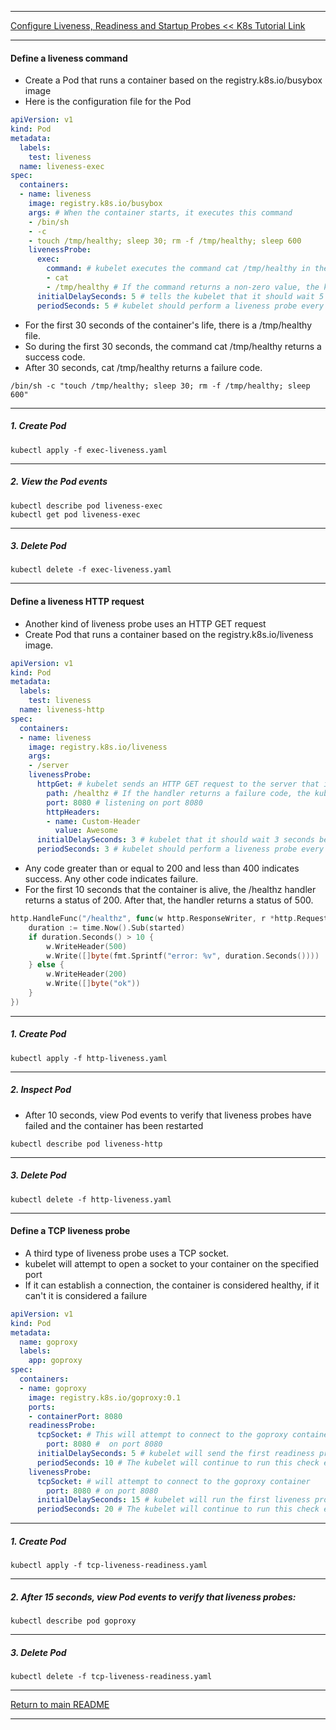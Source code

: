 *********************************************************************
[Configure Liveness, Readiness and Startup Probes << K8s Tutorial Link](https://kubernetes.io/docs/tasks/configure-pod-container/configure-liveness-readiness-startup-probes/)
*********************************************************************
#### Define a liveness command 
* Create a Pod that runs a container based on the registry.k8s.io/busybox image
* Here is the configuration file for the Pod
```yaml
apiVersion: v1
kind: Pod
metadata:
  labels:
    test: liveness
  name: liveness-exec
spec:
  containers:
  - name: liveness
    image: registry.k8s.io/busybox
    args: # When the container starts, it executes this command 
    - /bin/sh
    - -c
    - touch /tmp/healthy; sleep 30; rm -f /tmp/healthy; sleep 600 
    livenessProbe:
      exec:
        command: # kubelet executes the command cat /tmp/healthy in the target container
        - cat
        - /tmp/healthy # If the command returns a non-zero value, the kubelet kills the container and restarts it
      initialDelaySeconds: 5 # tells the kubelet that it should wait 5 seconds before performing the first probe
      periodSeconds: 5 # kubelet should perform a liveness probe every 5 seconds
```
* For the first 30 seconds of the container's life, there is a /tmp/healthy file. 
* So during the first 30 seconds, the command cat /tmp/healthy returns a success code. 
* After 30 seconds, cat /tmp/healthy returns a failure code.
```shell
/bin/sh -c "touch /tmp/healthy; sleep 30; rm -f /tmp/healthy; sleep 600"
```
*********************************************************************
##### 1. Create Pod
```shell
kubectl apply -f exec-liveness.yaml
```
*********************************************************************
##### 2. View the Pod events
```shell
kubectl describe pod liveness-exec
kubectl get pod liveness-exec
```
*********************************************************************
##### 3. Delete Pod
```shell
kubectl delete -f exec-liveness.yaml
```
*********************************************************************
#### Define a liveness HTTP request 
* Another kind of liveness probe uses an HTTP GET request
* Create Pod that runs a container based on the registry.k8s.io/liveness image.
```yaml
apiVersion: v1
kind: Pod
metadata:
  labels:
    test: liveness
  name: liveness-http
spec:
  containers:
  - name: liveness
    image: registry.k8s.io/liveness
    args:
    - /server
    livenessProbe:
      httpGet: # kubelet sends an HTTP GET request to the server that is running in the container
        path: /healthz # If the handler returns a failure code, the kubelet kills the container and restarts it
        port: 8080 # listening on port 8080
        httpHeaders:
        - name: Custom-Header
          value: Awesome
      initialDelaySeconds: 3 # kubelet that it should wait 3 seconds before performing the first probe
      periodSeconds: 3 # kubelet should perform a liveness probe every 3 seconds
```
* Any code greater than or equal to 200 and less than 400 indicates success. Any other code indicates failure.
* For the first 10 seconds that the container is alive, the /healthz handler returns a status of 200. After that, the handler returns a status of 500.
```go
http.HandleFunc("/healthz", func(w http.ResponseWriter, r *http.Request) {
    duration := time.Now().Sub(started)
    if duration.Seconds() > 10 {
        w.WriteHeader(500)
        w.Write([]byte(fmt.Sprintf("error: %v", duration.Seconds())))
    } else {
        w.WriteHeader(200)
        w.Write([]byte("ok"))
    }
})
```
*********************************************************************
##### 1. Create Pod
```shell
kubectl apply -f http-liveness.yaml
```
*********************************************************************
##### 2. Inspect Pod
* After 10 seconds, view Pod events to verify that liveness probes have failed and the container has been restarted
```shell
kubectl describe pod liveness-http
```
*********************************************************************
##### 3. Delete Pod
```shell
kubectl delete -f http-liveness.yaml
```
*********************************************************************
#### Define a TCP liveness probe 
* A third type of liveness probe uses a TCP socket.
* kubelet will attempt to open a socket to your container on the specified port
* If it can establish a connection, the container is considered healthy, if it can't it is considered a failure
```yaml
apiVersion: v1
kind: Pod
metadata:
  name: goproxy
  labels:
    app: goproxy
spec:
  containers:
  - name: goproxy
    image: registry.k8s.io/goproxy:0.1
    ports:
    - containerPort: 8080
    readinessProbe:
      tcpSocket: # This will attempt to connect to the goproxy container
        port: 8080 #  on port 8080
      initialDelaySeconds: 5 # kubelet will send the first readiness probe 5 seconds after the container starts
      periodSeconds: 10 # The kubelet will continue to run this check every 10 seconds
    livenessProbe:
      tcpSocket: # will attempt to connect to the goproxy container
        port: 8080 # on port 8080
      initialDelaySeconds: 15 # kubelet will run the first liveness probe 15 seconds after the container starts
      periodSeconds: 20 # The kubelet will continue to run this check every 20 seconds
```
*********************************************************************
##### 1. Create Pod
```shell
kubectl apply -f tcp-liveness-readiness.yaml
```
*********************************************************************
##### 2. After 15 seconds, view Pod events to verify that liveness probes:
```shell
kubectl describe pod goproxy
```
*********************************************************************
##### 3. Delete Pod
```shell
kubectl delete -f tcp-liveness-readiness.yaml
```
*********************************************************************
[Return to main README](https://github.com/dmitriyshub/kube-hub)
*********************************************************************